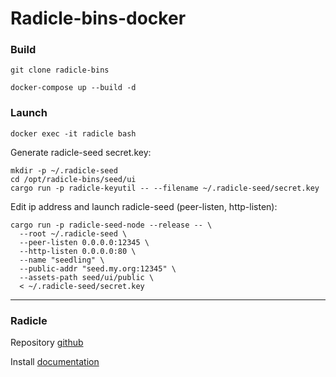 # Radicle-bins-docker

### Build

`git clone radicle-bins`

`docker-compose up --build -d`

### Launch

`docker exec -it radicle bash`

Generate radicle-seed secret.key:

```
mkdir -p ~/.radicle-seed
cd /opt/radicle-bins/seed/ui
cargo run -p radicle-keyutil -- --filename ~/.radicle-seed/secret.key
```

Edit ip address and launch radicle-seed (peer-listen, http-listen):

```
cargo run -p radicle-seed-node --release -- \
  --root ~/.radicle-seed \
  --peer-listen 0.0.0.0:12345 \
  --http-listen 0.0.0.0:80 \
  --name "seedling" \
  --public-addr "seed.my.org:12345" \
  --assets-path seed/ui/public \
  < ~/.radicle-seed/secret.key
```

---

### Radicle

Repository [github](https://github.com/radicle-dev/radicle-bins)

Install [documentation](https://docs.radicle.xyz/docs/using-radicle/running-a-seed-node)
